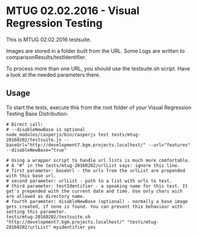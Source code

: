 # MTUG 02.02.2016 - Visual Regression Testing

This is MTUG 02.02.2016 testsuite.

Images are stored in a folder built from the URL.
Some Logs are written to comparisonResults/testIdentifier.

To process more than one URL, you should use the testsuite.sh script. Have a look at the needed parameters there.

## Usage

To start the tests, execute this from the root folder of your Visual Regression Testing Base Distribution:

```
# Direct call:
# --disableNewBase is optional
node_modules/casperjs/bin/casperjs test tests/mtug-20160202/testsuite.js --baseUrl="http://development7.bgm.projects.localhost/" --url="features" --disableNewBase="true"

# Using a wrapper script to handle url lists is much more comfortable.
# A "#" in the tests/mtug-20160202/urlList says: ignore this line.
# first parameter: baseUrl - the urls from the urlList are prepended with this base url.
# second parameter: urlList - path to a list with urls to test.
# third parameter: testIdentifier - a speaking name for this test. It get's prepended with the current date and time. Use only chars wich are allowed as directory name.
# fourth parameter: disableNewBase (optional) - normally a base image gets created, if none is found. You can prevent this behaviour with setting this parameter.
tests/mtug-20160202/testsuite.sh "http://development7.bgm.projects.localhost/" "tests/mtug-20160202/urlList" myidentifier yes
```
